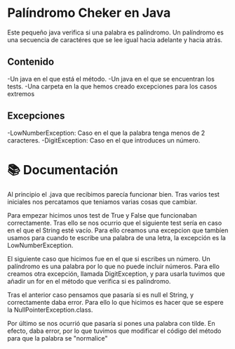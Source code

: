 ﻿# Palíndromo Cheker en Java
Este pequeño java verifica si una palabra es palíndromo. Un palíndromo es una secuencia de caractéres que se lee igual hacia adelante y hacia atrás.
## Contenido
-Un java en el que está el método.
-Un java en el que se encuentran los tests.
-Una carpeta en la que hemos creado excepciones para los casos extremos
## Excepciones
-LowNumberException: Caso en el que la palabra tenga menos de 2 caracteres.
-DigitException: Caso en el que introduces un número.

# 📚 Documentación
Al principio el .java que recibimos parecía funcionar bien. Tras varios test iniciales nos percatamos que teniamos varias cosas que cambiar. 

Para empezar hicimos unos test de True y False que funcionaban correctamente.
Tras ello se nos ocurrio que el siguiente test sería en caso en el que el String esté vacío. 
Para ello creamos una excepcion que tambíen usamos para cuando te escribe una palabra de una letra, la excepción es la LowNumberException.

El siguiente caso que hicimos fue en el que si escribes un número. Un palíndromo es una palabra por lo que no puede incluir números. Para ello creamos otra excepción, llamada DigitException, y para usarla tuvimos que añadir un for en el método que verifica si es palíndromo.

Tras el anterior caso pensamos que pasaría si es null el String, y correctamente daba error. Para ello lo que hicimos es hacer que se espere la NullPointerException.class.

Por último se nos ocurrió que pasaría si pones una palabra con tilde. En efecto, daba error, por lo que tuvimos que modificar el código del método para que la palabra se "normalice"
